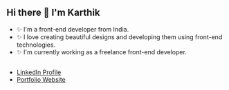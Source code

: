## Hi there 👋 I'm Karthik

- ✨ I'm a front-end developer from India. 
- ✨ I love creating beautiful designs and developing them using front-end technologies.
- ✨ I'm currently working as a freelance front-end developer.
##
- [LinkedIn Profile](https://linkedin.com/in/thekarthikms "Karthik M S")
- [Portfolio Website](https://thekarthikms.netlify.app "Karthik M S")

<!--
**thekarthikms/thekarthikms** is a ✨ _special_ ✨ repository because its `README.md` (this file) appears on your GitHub profile.

Here are some ideas to get you started:

- 🔭 I’m currently working on ...
- 🌱 I’m currently learning ...
- 👯 I’m looking to collaborate on ...
- 🤔 I’m looking for help with ...
- 💬 Ask me about ...
- 📫 How to reach me: ...
- 😄 Pronouns: ...
- ⚡ Fun fact: ...
-->
